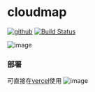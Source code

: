 # cloudmap
[![github](https://img.shields.io/github/release/leowy/cloudmap.svg)]() [![Build Status](https://www.travis-ci.org/leowy}/cloudmap.svg?branch=main)](https://www.travis-ci.org/leowy/cloudmap)

![image](https://user-images.githubusercontent.com/16875621/127630661-0b84b9d8-dd30-4411-9348-68f15eadc264.png)

### 部署
可直接在[vercel](https://vercel.com/)使用
![image](https://user-images.githubusercontent.com/16875621/129688189-3773a5a7-af84-4ddb-b6be-e3afe62d5ce1.png)

